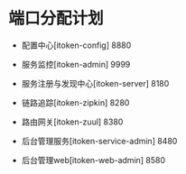 # 端口分配计划

* 配置中心[itoken-config] 8880

* 服务监控[itoken-admin] 9999

* 服务注册与发现中心[itoken-server] 8180

* 链路追踪[itoken-zipkin] 8280

* 路由网关[itoken-zuul] 8380

* 后台管理服务[itoken-service-admin] 8480

* 后台管理web[itoken-web-admin] 8580